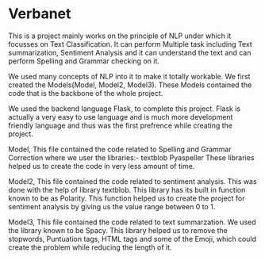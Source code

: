 # Verbanet
This is a project mainly works on the principle of NLP under which it focusses on Text Classification. It can perform Multiple task including Text summarization, Sentiment Analysis and it can understand the text and can perform Spelling and Grammar checking on it. 

We used many concepts of NLP into it to make it totally workable. We first created the Models(Model, Model2, Model3). These Models contained the code that is the backbone of the whole project. 

We used the backend language Flask, to complete this project. Flask is actually a very easy to use language and  is much more development friendly language and thus was the first prefrence while creating the project. 

Model, 
This file contained the code related to Spelling and Grammar Correction where we user the libraries:-
textblob
Pyaspeller
These libraries helped us to create the code in very less amount of time. 

Model2, 
This file contained the code related to sentiment analysis. This was done with the help of library textblob. This library has its built in function known to be as Polarity. This function helped us to create the project for sentiment analysis by giving us the value range between 0 to 1. 

Model3, 
This file contained the code related to text summarzation. We used the library known to be Spacy. This library helped us to remove the stopwords, Puntuation tags, HTML tags and some of the Emoji, which could create the problem while reducing the length of it.
